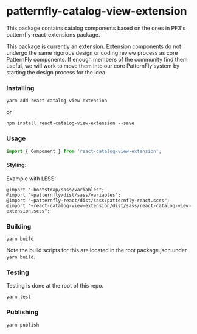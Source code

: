 # patternfly-catalog-view-extension

This package contains catalog components based on the ones in PF3's patternfly-react-extensions package.

This package is currently an extension. Extension components do not undergo the same rigorous design or coding review process as core PatternFly components. If enough members of the community find them useful, we will work to move them into our core PatternFly system by starting the design process for the idea.

### Installing

```
yarn add react-catalog-view-extension
```

or

```
npm install react-catalog-view-extension --save
```

### Usage

```javascript
import { Component } from 'react-catalog-view-extension';
```

#### Styling:

Example with LESS:

```
@import "~bootstrap/sass/variables";
@import "~patternfly/dist/sass/variables";
@import "~patternfly-react/dist/sass/patternfly-react.scss";
@import "~react-catalog-view-extension/dist/sass/react-catalog-view-extension.scss";
```

### Building

```
yarn build
```

Note the build scripts for this are located in the root package.json under `yarn build`.

### Testing

Testing is done at the root of this repo.

```
yarn test
```

### Publishing

```
yarn publish
```

